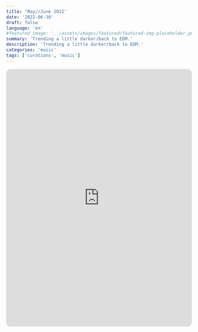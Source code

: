 ```yaml
---
title: 'May//June 2022'
date: '2022-06-30'
draft: false
language: 'en'
#featured_image: '../assets/images/featured/featured-img-placeholder.png'
summary: 'Trending a little darker/back to EDM.'
description: 'Trending a little darker/back to EDM.'
categories: 'music'
tags: ['curations', 'music']
---
```

<!-- @format -->
<iframe
    style="border-radius:12px"
    src="https://open.spotify.com/embed/playlist/382R8cO4eZOtbxAC9mgpHM?utm_source=generator"
    width="100%"
    height="700"
    frameBorder="0"
    allowfullscreen=""
    allow="
        autoplay;
        clipboard-write;
        encrypted-media;
        fullscreen;
        picture-in-picture
    "
    loading="lazy"
></iframe>

